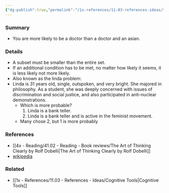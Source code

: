 ```yaml
---
{"dg-publish":true,"permalink":"/1x-references/11-03-references-ideas/the-conjunction-fallacy/","dgHomeLink":true,"dgPassFrontmatter":false,"dgShowBacklinks":true,"dgShowLocalGraph":false,"dgShowInlineTitle":true}
---
```



### Summary
- You are more likely to be a doctor than a doctor and an asian.

### Details
- A subset must be smaller than the entire set.
- If an additional condition has to be met, no matter how likely it seems, it is less likely not more likely.
- Also known as the linda problem:
- Linda is 31 years old, single, outspoken, and very bright. She majored in philosophy. As a student, she was deeply concerned with issues of discrimination and social justice, and also participated in anti-nuclear demonstrations.
	- Which is more probable?
		1.  Linda is a bank teller.
		2.  Linda is a bank teller and is active in the feminist movement.
	- Many chose 2, but 1 is more probably

### References
- [[4x - Reading/41.02 - Reading - Book reviews/The Art of Thinking Clearly by Rolf Dobelli|The Art of Thinking Clearly by Rolf Dobelli]]
- [wikipedia](https://en.wikipedia.org/wiki/Conjunction_fallacy)

### Related
- [[1x - References/11.03 - References - Ideas/Cognitive Tools|Cognitive Tools]]